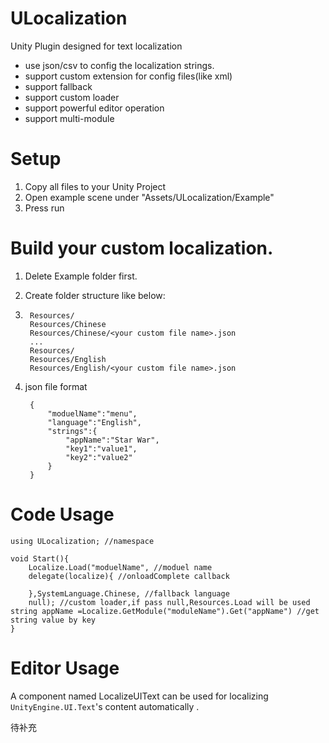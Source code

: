 # ULocalization
Unity Plugin designed for text localization

* use json/csv to config the localization strings.
* support custom extension for config files(like xml)
* support fallback
* support custom loader
* support powerful editor operation
* support multi-module


# Setup

1. Copy all files to your Unity Project
2. Open example scene under "Assets/ULocalization/Example" 
3. Press run

# Build your custom localization.

1. Delete Example folder first.

2. Create folder structure like below:
3. 
        Resources/
        Resources/Chinese
        Resources/Chinese/<your custom file name>.json
        ...
        Resources/
        Resources/English
        Resources/English/<your custom file name>.json

3. json file format

        {
        	"moduelName":"menu",
        	"language":"English",
    		"strings":{
    			"appName":"Star War",
    			"key1":"value1",
    			"key2":"value2"
    		}
    	}
	
        
# Code Usage

    using ULocalization; //namespace
    
    void Start(){
    	Localize.Load("moduelName", //moduel name
    	delegate(localize){ //onloadComplete callback
    	
    	},SystemLanguage.Chinese, //fallback language
    	null); //custom loader,if pass null,Resources.Load will be used
	string appName =Localize.GetModule("moduleName").Get("appName") //get string value by key
    }
    
# Editor Usage

A component named LocalizeUIText can be used for localizing `UnityEngine.UI.Text`'s content automatically .

待补充


